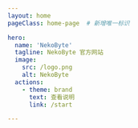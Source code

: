 ```yaml
---
layout: home
pageClass: home-page  # 新增唯一标识

hero:
  name: 'NekoByte'
  tagline: NekoByte 官方网站
  image:
    src: /logo.png
    alt: NekoByte
  actions:
    - theme: brand
      text: 查看说明
      link: /start

---
```


<style>
  /* 限定作用域 */
  .home-page {
    /* 垂直居中 */
    .VPLayout, .VPContent {
      display: flex;
      flex-direction: column;
      justify-content: center;
    }

    /* 增加hero区域的上边距 */
    .VPHero {
      margin-top: 4rem;
      padding-top: 4rem;
    }

    /* 让LOGO稍微缩小点 */
    .VPHero .image img {
      max-height: 600px;
    }

    /* Features */
    .VPFeatures {
      margin-top: 3rem;
      padding-top: 3rem;
      margin-bottom: 2rem; 
    }
  }
</style>
